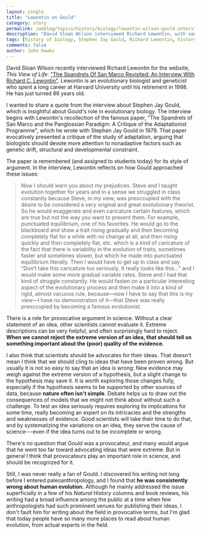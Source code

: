 ```yaml
---
layout: single 
title: "Lewontin on Gould" 
category: story
permalink: /weblog/topics/history/biology/lewontin-wilson-gould-interview-2015.html
description: "David Sloan Wilson interviewed Richard Lewontin, with some recollections of his work with Stephen Jay Gould."
tags: [history of biology, Stephen Jay Gould, Richard Lewontin, history of science] 
comments: false 
author: John Hawks 
---
```


David Sloan Wilson recently interviewed Richard Lewontin for the website, _This View of Life_: <a href="https://evolution-institute.org/article/the-spandrels-of-san-marco-revisited-an-interview-with-richard-c-lewontin/">"The Spandrels Of San Marco Revisited: An Interview With Richard C. Lewontin"</a>. Lewontin is an evolutionary biologist and geneticist who spent a long career at Harvard University until his retirement in 1998. He has just turned 86 years old. 

I wanted to share a quote from the interview about Stephen Jay Gould, which is insightful about Gould's role in evolutionary biology. The interview begins with Lewontin's recollection of the famous paper, "The Spandrels of San Marco and the Panglossian Paradigm: A Critique of the Adaptationist Programme", which he wrote with Stephen Jay Gould in 1979. That paper evocatively presented a critique of the study of adaptation, arguing that biologists should devote more attention to nonadaptive factors such as genetic drift, structural and developmental constraint. 

The paper is remembered (and assigned to students today) for its style of argument. In the interview, Lewontin reflects on how Gould approached these issues:

<blockquote>Now I should warn you about my prejudices. Steve and I taught evolution together for years and in a sense we struggled in class constantly because Steve, in my view, was preoccupied with the desire to be considered a very original and great evolutionary theorist. So he would exaggerate and even caricature certain features, which are true but not the way you want to present them. For example, punctuated equilibrium, one of his favorites. He would go to the blackboard and show a trait rising gradually and then becoming completely flat for a while with no change at all, and then rising quickly and then completely flat, etc. which is a kind of caricature of the fact that there is variability in the evolution of traits, sometimes faster and sometimes slower, but which he made into punctuated equilibrium literally. Then I would have to get up in class and say “Don’t take this caricature too seriously. It really looks like this…” and I would make some more gradual variable rates. Steve and I had that kind of struggle constantly. He would fasten on a particular interesting aspect of the evolutionary process and then make it into a kind of rigid, almost vacuous rule, because—now I have to say that this is my view—I have no demonstration of it—that Steve was really preoccupied by becoming a famous evolutionist.</blockquote>

There is a role for provocative argument in science. Without a clear statement of an idea, other scientists cannot evaluate it. Extreme descriptions can be very helpful, and often surprisingly hard to reject. **When we cannot reject the extreme version of an idea, that should tell us something important about the (poor) quality of the evidence.**

I also think that scientists should be advocates for their ideas. That doesn't mean I think that we should cling to ideas that have been proven wrong. But usually it is not so easy to say that an idea is wrong: New evidence may weigh against the extreme version of a hypothesis, but a slight change to the hypothesis may save it. It is worth exploring those changes fully, especially if the hypothesis seems to be supported by other sources of data, because **nature often isn't simple**. Debate helps us to draw out the consequences of models that we might not think about without such a challenge. To test an idea seriously requires exploring its implications for some time, really becoming an expert on its intricacies and the strengths and weaknesses of evidence. Good scientists will take their time to do that, and by systematizing the variations on an idea, they serve the cause of science---even if the idea turns out to be incomplete or wrong.

There's no question that Gould was a provocateur, and many would argue that he went too far toward advocating ideas that were extreme. But in general I think that provocateurs play an important role in science, and should be recognized for it. 

Still, I was never really a fan of Gould. I discovered his writing not long before I entered paleoanthropology, and I found that **he was consistently wrong about human evolution.** Although he mainly addressed the issue superficially in a few of his _Natural History_ columns and book reviews, his writing had a broad influence among the public at a time when few anthropologists had such prominent venues for publishing their ideas. I don't fault him for writing about the field in provocative terms, but I'm glad that today people have so many more places to read about human evolution, from actual experts in the field.
